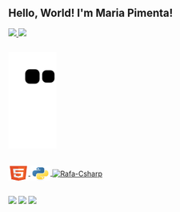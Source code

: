 ## Hello, World! I'm Maria Pimenta!

<div>
    <a href="https://github.com/mavigpimenta/">
    <img background-color="black" height="160cm" src="https://github-readme-stats.vercel.app/api?username=mavigpimenta&show_icons=true&theme=radical"&include_all_commits=true&count_private=true >
    <img height="160cm" src=https://github-readme-stats.vercel.app/api/top-langs/?username=mavigpimenta&layout=compact&langs_count=7&theme=radical">
</div>

        
##
![Snake animation](https://github.com/mavigpimenta/mavigpimenta/blob/output/github-contribution-grid-snake.svg)

<div style="display: inline_block"><br>
    <img align="center" alt="Rafa-HTML" height="30" width="40" src="https://raw.githubusercontent.com/devicons/devicon/master/icons/html5/html5-original.svg">
    <img align="center" alt="Rafa-Python" height="30" width="40" src="https://raw.githubusercontent.com/devicons/devicon/master/icons/python/python-original.svg">
    <img align="center" alt="Rafa-Csharp" height="30" width="40" src="https://cdn.jsdelivr.net/gh/devicons/devicon/icons/c/c-original.svg"">
  </div>
    
##
   
  <div > 
    <a href="https://instagram.com/wzxmavis" target="_blank"><img src="https://img.shields.io/badge/-Instagram-%23E4405F?style=for-the-badge&logo=instagram&logoColor=white" target="_blank"></a>
    <a href="https://www.linkedin.com/in/mariagpimenta" target="_blank"><img src="https://img.shields.io/badge/-LinkedIn-%230077B5?style=for-the-badge&logo=linkedin&logoColor=white" target="_blank"></a> 
    <a href = "mailto:mariapimenta2607@gmail.com"><img src="https://img.shields.io/badge/-Gmail-%23333?style=for-the-badge&logo=gmail&logoColor=white" target="_blank"></a>

  </div>

